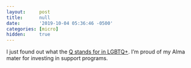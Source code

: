 ```yaml
---
layout:     post
title:      null
date:       '2019-10-04 05:36:46 -0500'
categories: [micro]
hidden:     true
---
```


I just found out what the [Q stands for in LGBTQ+](http://www.uoflnews.com/post/uofltoday/uofl-led-campaign-for-lgbtq-adolescents-emphasizes-parental-support/). I’m proud of my Alma mater for investing in support programs.

